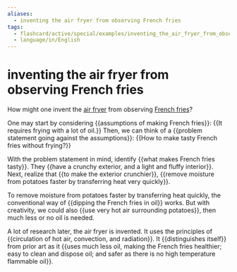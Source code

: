 ```yaml
---
aliases:
  - inventing the air fryer from observing French fries
tags:
  - flashcard/active/special/examples/inventing_the_air_fryer_from_observing_French_fries
  - language/in/English
---
```


# inventing the air fryer from observing French fries

How might one invent the [air fryer](../../general/air%20fryer.md) from observing [French fries](../../general/French%20fries.md)?

One may start by considering {{assumptions of making French fries}}: {{It requires frying with a lot of oil.}} Then, we can think of a {{problem statement going against the assumptions}}: {{How to make tasty French fries without frying?}} <!--SR:!2024-10-04,115,290!2024-11-14,151,310!2024-09-21,106,290!2024-12-14,172,310-->

With the problem statement in mind, identify {{what makes French fries tasty}}. They {{have a crunchy exterior, and a light and fluffy interior}}. Next, realize that {{to make the exterior crunchier}}, {{remove moisture from potatoes faster by transferring heat very quickly}}. <!--SR:!2024-09-19,105,290!2024-09-11,91,270!2024-10-03,116,290!2025-08-27,362,310-->

To remove moisture from potatoes faster by transferring heat quickly, the conventional way of {{dipping the French fries in oil}} works. But with creativity, we could also {{use very hot air surrounding potatoes}}, then much less or no oil is needed. <!--SR:!2025-10-12,398,310!2024-10-18,127,290-->

A lot of research later, the air fryer is invented. It uses the principles of {{circulation of hot air, convection, and radiation}}. It {{distinguishes itself}} from prior art as it {{uses much less oil, making the French fries healthier; easy to clean and dispose oil; and safer as there is no high temperature flammable oil}}. <!--SR:!2024-10-16,104,250!2024-10-19,127,290!2025-03-22,207,270-->
